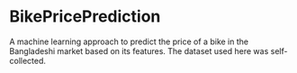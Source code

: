 # BikePricePrediction
A machine learning approach to predict the price of a bike in the Bangladeshi market based on its features. The dataset used here was self-collected.
